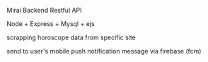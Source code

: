 Mirai Backend Restful API

Node + Express + Mysql + ejs

scrapping horoscope data from specific site

send to user's mobile push notification message via firebase  (fcm)
  
  
  
 
